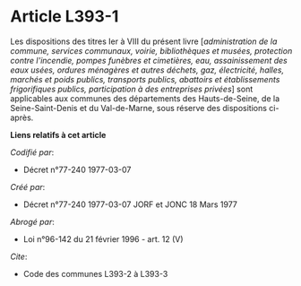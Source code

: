 # Article L393-1

Les dispositions des titres Ier à VIII du présent livre [*administration de la commune, services communaux, voirie,
bibliothèques et musées, protection contre l'incendie, pompes funèbres et cimetières, eau, assainissement des eaux usées,
ordures ménagères et autres déchets, gaz, électricité, halles, marchés et poids publics, transports publics, abattoirs et
établissements frigorifiques publics, participation à des entreprises privées*] sont applicables aux communes des
départements des Hauts-de-Seine, de la Seine-Saint-Denis et du Val-de-Marne, sous réserve des dispositions ci-après.

**Liens relatifs à cet article**

_Codifié par_:

  - Décret n°77-240 1977-03-07

_Créé par_:

  - Décret n°77-240 1977-03-07 JORF et JONC 18 Mars 1977

_Abrogé par_:

  - Loi n°96-142 du 21 février 1996 - art. 12 (V)

_Cite_:

  - Code des communes L393-2 à L393-3
